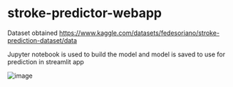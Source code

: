 # stroke-predictor-webapp

Dataset obtained https://www.kaggle.com/datasets/fedesoriano/stroke-prediction-dataset/data

Jupyter notebook is used to build the model and model is saved to use for prediction in streamlit app


![image](https://github.com/kunaltibe/stroke-predictor-webapp/assets/62512570/03fd78b7-264b-4839-b4a1-95cc57b745e3)

